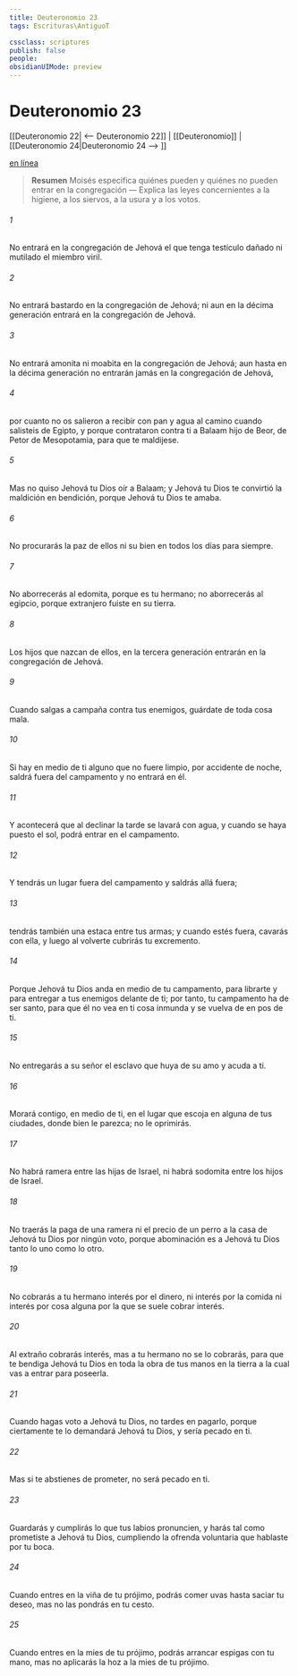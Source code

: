 ```yaml
---
title: Deuteronomio 23
tags: Escrituras\AntiguoT

cssclass: scriptures
publish: false
people:
obsidianUIMode: preview
---
```


# Deuteronomio 23
[[Deuteronomio 22| <-- Deuteronomio 22]] | [[Deuteronomio]] | [[Deuteronomio 24|Deuteronomio 24 --> ]]

[en línea](https://churchofjesuschrist.org/study/scriptures/ot/deut/23?lang=spa)

> __Resumen__
Moisés especifica quiénes pueden y quiénes no pueden entrar en la congregación — Explica las leyes concernientes a la higiene, a los siervos, a la usura y a los votos.

###### 1 
No entrará en la congregación de Jehová el que tenga testículo dañado ni mutilado el miembro viril.

###### 2 
No entrará bastardo en la congregación de Jehová; ni aun en la décima generación entrará en la congregación de Jehová.

###### 3 
No entrará amonita ni moabita en la congregación de Jehová; aun hasta en la décima generación no entrarán jamás en la congregación de Jehová,

###### 4 
por cuanto no os salieron a recibir con pan y agua al camino cuando salisteis de Egipto, y porque contrataron contra ti a Balaam hijo de Beor, de Petor de Mesopotamia, para que te maldijese.

###### 5 
Mas no quiso Jehová tu Dios oír a Balaam; y Jehová tu Dios te convirtió la maldición en bendición, porque Jehová tu Dios te amaba.

###### 6 
No procurarás la paz de ellos ni su bien en todos los días para siempre.

###### 7 
No aborrecerás al edomita, porque es tu hermano; no aborrecerás al egipcio, porque extranjero fuiste en su tierra.

###### 8 
Los hijos que nazcan de ellos, en la tercera generación entrarán en la congregación de Jehová.

###### 9 
Cuando salgas a campaña contra tus enemigos, guárdate de toda cosa mala.

###### 10 
Si hay en medio de ti alguno que no fuere limpio, por accidente de noche, saldrá fuera del campamento y no entrará en él.

###### 11 
Y acontecerá que al declinar la tarde se lavará con agua, y cuando se haya puesto el sol, podrá entrar en el campamento.

###### 12 
Y tendrás un lugar fuera del campamento y saldrás allá fuera;

###### 13 
tendrás también una estaca entre tus armas; y cuando estés  fuera, cavarás con ella, y luego al volverte cubrirás tu excremento.

###### 14 
Porque Jehová tu Dios anda en medio de tu campamento, para librarte y para entregar a tus enemigos delante de ti; por tanto, tu campamento ha de ser santo, para que él no vea en ti cosa inmunda y se vuelva de en pos de ti.

###### 15 
No entregarás a su señor el esclavo que huya de su amo y acuda a ti.

###### 16 
Morará contigo, en medio de ti, en el lugar que escoja en alguna de tus ciudades, donde bien le parezca; no le oprimirás.

###### 17 
No habrá ramera entre las hijas de Israel, ni habrá sodomita entre los hijos de Israel.

###### 18 
No traerás la paga de una ramera ni el precio de un perro a la casa de Jehová tu Dios por ningún voto, porque abominación es a Jehová tu Dios tanto lo uno como lo otro.

###### 19 
No cobrarás a tu hermano interés por el dinero, ni interés por la comida ni interés por cosa alguna por la que se suele cobrar interés.

###### 20 
Al extraño cobrarás interés, mas a tu hermano no se lo cobrarás, para que te bendiga Jehová tu Dios en toda la obra de tus manos en la tierra a la cual vas a entrar para poseerla.

###### 21 
Cuando hagas voto a Jehová tu Dios, no tardes en pagarlo, porque ciertamente te lo demandará Jehová tu Dios, y sería pecado en ti.

###### 22 
Mas si te abstienes de prometer, no será pecado en ti.

###### 23 
Guardarás y cumplirás lo que tus labios pronuncien, y harás tal como prometiste a Jehová tu Dios, cumpliendo la ofrenda voluntaria que hablaste por tu boca.

###### 24 
Cuando entres en la viña de tu prójimo, podrás comer uvas hasta saciar tu deseo, mas no las pondrás en tu cesto.

###### 25 
Cuando entres en la mies de tu prójimo, podrás arrancar espigas con tu mano, mas no aplicarás la hoz a la mies de tu prójimo.

